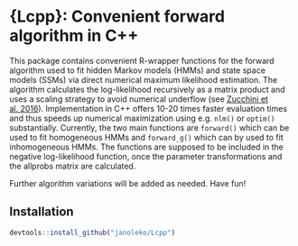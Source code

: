 
# {Lcpp}: Convenient forward algorithm in C++

This package contains convenient R-wrapper functions for the forward
algorithm used to fit hidden Markov models (HMMs) and state space models (SSMs) via direct
numerical maximum likelihood estimation. The algorithm calculates the log-likelihood recursively as a matrix product and uses a scaling strategy to avoid numerical underflow (see [Zucchini
et
al. 2016](https://www.taylorfrancis.com/books/mono/10.1201/b20790/hidden-markov-models-time-series-walter-zucchini-iain-macdonald-roland-langrock)).
Implementation in C++ offers 10-20 times faster evaluation times and thus speeds up numerical maximization using e.g. `nlm()` or `optim()` substantially.
Currently, the two main functions are `forward()` which can be used to fit homogeneous HMMs and `forward_g()` which can by used to fit inhomogeneous HMMs.
The functions are supposed to be included in the negative
log-likelihood function, once the parameter transformations and the allprobs matrix are calculated.

Further algorithm variations will be added as needed. Have fun!

## Installation

``` r
devtools::install_github("janoleko/Lcpp")
```
